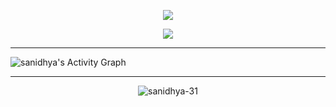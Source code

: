 <p align="center">

<img src="https://github.com/subhendu17620/subhendu17620/blob/output/github-contribution-grid-snake.svg?raw=true">

</p>

<p align="center">

<img src="https://github-readme-streak-stats.herokuapp.com?user=sanidhya-31&theme=monokai-metallian&hide_border=true">


---
<img alt="sanidhya's Activity Graph" src="https://activity-graph.herokuapp.com/graph?username=sanidhya-31&bg_color=0D1117&color=5BCDEC&line=5BCDEC&point=FFFFFF&hide_border=true" />


</p>


---

<p align="center">
    <img src="https://komarev.com/ghpvc/?username=sanidhya-31" alt="sanidhya-31" />
</p>
